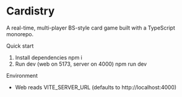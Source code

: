 # Cardistry

A real-time, multi-player BS-style card game built with a TypeScript monorepo.

Quick start

1. Install dependencies
   npm i
2. Run dev (web on 5173, server on 4000)
   npm run dev

Environment

- Web reads VITE_SERVER_URL (defaults to http://localhost:4000)
